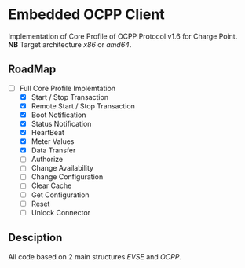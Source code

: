 # Embedded OCPP Client

Implementation of Core Profile of OCPP Protocol v1.6 for Charge Point. </br>
**NB** Target architecture *x86* or *amd64*.

## RoadMap

 - [ ] Full Core Profile Implemtation
   - [X] Start / Stop Transaction
   - [X] Remote Start / Stop Transaction
   - [X] Boot Notification
   - [X] Status Notification
   - [X] HeartBeat
   - [X] Meter Values
   - [X] Data Transfer
   - [ ] Authorize
   - [ ] Change Availability
   - [ ] Change Configuration
   - [ ] Clear Cache
   - [ ] Get Configuration
   - [ ] Reset
   - [ ] Unlock Connector

## Desciption

All code based on 2 main structures _EVSE_ and _OCPP_.
